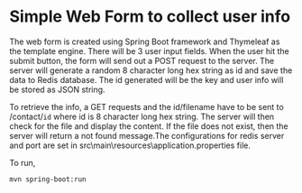 # Simple Web Form to collect user info  
  
The web form is created using Spring Boot framework and Thymeleaf as the template engine. There will be 3 user input fields. When the user hit the submit button, the form will send out a POST request to the server. The server will generate a random 8 character long hex string as id and save the data to Redis database. The id generated will be the key and user info will be stored as JSON string.  
  
To retrieve the info, a GET requests and the id/filename have to be sent to /contact/`id` where id is 8 character long hex string. The server will then check for the file and display the content. If the file does not exist, then the server will return a not found message.The configurations for redis server and port are set in src\main\resources\application.properties file.  
  
To run,  
```
mvn spring-boot:run
```